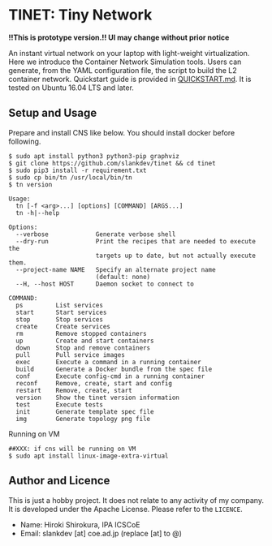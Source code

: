 
# TINET: Tiny Network

**!!This is prototype version.!! UI may change without prior notice**

An instant virtual network on your laptop with light-weight virtualization.
Here we introduce the Container Network Simulation tools.
Users can generate,  from the YAML configuration file,
the script to build the L2 container network.
Quickstart guide is provided in [QUICKSTART.md](docs/QUICKSTART.md).
It is tested on Ubuntu 16.04 LTS and later.

## Setup and Usage

Prepare and install CNS like below.
You should install docker before following.
```
$ sudo apt install python3 python3-pip graphviz
$ git clone https://github.com/slankdev/tinet && cd tinet
$ sudo pip3 install -r requirement.txt
$ sudo cp bin/tn /usr/local/bin/tn
$ tn version
```

```
Usage:
  tn [-f <arg>...] [options] [COMMAND] [ARGS...]
  tn -h|--help

Options:
  --verbose             Generate verbose shell
  --dry-run             Print the recipes that are needed to execute the
                        targets up to date, but not actually execute them.
  --project-name NAME   Specify an alternate project name
                        (default: none)
  --H, --host HOST      Daemon socket to connect to

COMMAND:
  ps         List services
  start      Start services
  stop       Stop services
  create     Create services
  rm         Remove stopped containers
  up         Create and start containers
  down       Stop and remove containers
  pull       Pull service images
  exec       Execute a command in a running container
  build      Generate a Docker bundle from the spec file
  conf       Execute config-cmd in a running container
  reconf     Remove, create, start and config
  restart    Remove, create, start
  version    Show the tinet version information
  test       Execute tests
  init       Generate template spec file
  img        Generate topology png file
```

Running on VM
```
##XXX: if cns will be running on VM
$ sudo apt install linux-image-extra-virtual
```

## Author and Licence

This is just a hobby project. It does not relate to any activity of my company.
It is developed under the Apache License. Please refer to the `LICENCE`.

- Name: Hiroki Shirokura, IPA ICSCoE
- Email: slankdev [at] coe.ad.jp (replace [at] to @)

